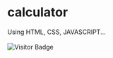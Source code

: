 <h1>calculator</h1>
Using HTML, CSS, JAVASCRIPT...
<br>
<br>
<img alt="Visitor Badge" src="https://visitor-badge.feriirawann.repl.co?username=suryask27&repo=calculator&label=VISITS&style=plastic&color=%23457BFF&contentType=svg">
